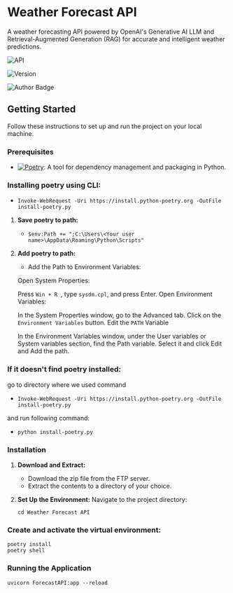
# Weather Forecast API

A weather forecasting API powered by OpenAI's Generative AI LLM and Retrieval-Augmented Generation (RAG) for accurate and intelligent weather predictions.

![API](https://shorturl.at/3I4Za)

![Version](https://img.shields.io/badge/version-1.0.0-blue)

![Author Badge](https://img.shields.io/badge/Author-Shivnath@ISG-blue)

## Getting Started
Follow these instructions to set up and run the project on your local machine.

### Prerequisites

- [![Poetry](https://img.shields.io/badge/Download-Poetry-blue)](https://python-poetry.org/docs/#installation): A tool for dependency management and packaging in Python.

### Installing poetry using CLI:
   - `Invoke-WebRequest -Uri https://install.python-poetry.org -OutFile install-poetry.py`

1. **Save poetry to path:** 
   
   - `$env:Path += ";C:\Users\<Your user name>\AppData\Roaming\Python\Scripts" `
2. **Add poetry to path:**


   - Add the Path to Environment Variables:

   Open System Properties:
   
   Press `Win + R `, type `sysdm.cpl`, and press Enter.
   Open Environment Variables:

   In the System Properties window, go to the Advanced tab.
   Click on the `Environment Variables` button.
   Edit the `PATH` Variable

   In the Environment Variables window, under the User variables or System variables section, find the Path variable.
   Select it and click Edit and Add the path.

### If it doesn't find poetry installed:

go to directory where we used command 
 - `Invoke-WebRequest -Uri https://install.python-poetry.org -OutFile install-poetry.py`

and run following command:
 - `python install-poetry.py`

### Installation

1. **Download and Extract:**
   - Download the zip file from the FTP server.
   - Extract the contents to a directory of your choice.

2. **Set Up the Environment:**
   Navigate to the project directory:
   
   `cd Weather Forecast API`
### Create and activate the virtual environment:

```
poetry install
poetry shell
```

### Running the Application

```
uvicorn ForecastAPI:app --reload
```

